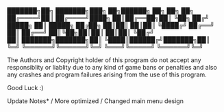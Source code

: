 ███████╗██╗     ███████╗███╗   ██╗██████╗ ██╗  ██╗   ██╗
██╔════╝██║     ██╔════╝████╗  ██║██╔══██╗██║  ╚██╗ ██╔╝
█████╗  ██║     █████╗  ██╔██╗ ██║██║  ██║██║   ╚████╔╝ 
██╔══╝  ██║     ██╔══╝  ██║╚██╗██║██║  ██║██║    ╚██╔╝  
██║     ███████╗███████╗██║ ╚████║██████╔╝███████╗██║   
╚═╝     ╚══════╝╚══════╝╚═╝  ╚═══╝╚═════╝ ╚══════╝╚═╝   
                                                          


The Authors and Copyright holder of this program do not accept any responsiblity
or liablity due to any kind of game bans or penalties and also any crashes 
and program failures arising from the use of this program.


Good Luck :)


Update Notes*
/ More optimized
/ Changed main menu design
